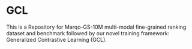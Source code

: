 # GCL
This is a Repository for Marqo-GS-10M multi-modal fine-grained ranking dataset and benchmark followed by our novel training framework: Generalized Contrastive Learning (GCL).
